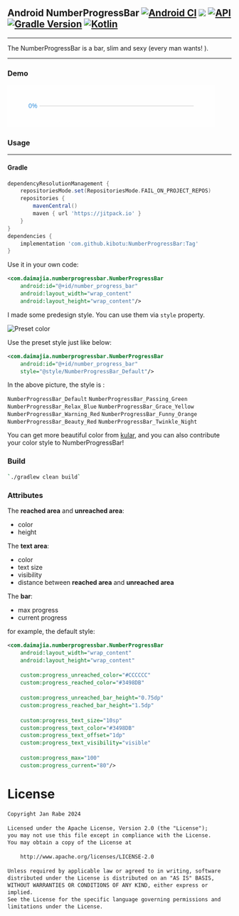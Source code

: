 ## Android NumberProgressBar [![Android CI](https://github.com/kibotu/NumberProgressBar/actions/workflows/android.yml/badge.svg)](https://github.com/kibotu/NumberProgressBar/actions/workflows/android.yml) [![](https://jitpack.io/v/kibotu/NumberProgressBar.svg)](https://jitpack.io/#kibotu/NumberProgressBar) [![API](https://img.shields.io/badge/API-21%2B-brightgreen.svg?style=flat)](https://android-arsenal.com/api?level=21) [![Gradle Version](https://img.shields.io/badge/gradle-8.1.1-green.svg)](https://docs.gradle.org/current/release-notes) [![Kotlin](https://img.shields.io/badge/kotlin-2.1.0-green.svg)](https://kotlinlang.org/)


-----

The NumberProgressBar is a bar, slim and sexy (every man wants! ). 

---

### Demo

![NumberProgressBar](doc/demo.gif)

### Usage
----

#### Gradle

```groovy
dependencyResolutionManagement {
    repositoriesMode.set(RepositoriesMode.FAIL_ON_PROJECT_REPOS)
    repositories {
        mavenCentral()
        maven { url 'https://jitpack.io' }
    }
}
dependencies {
    implementation 'com.github.kibotu:NumberProgressBar:Tag'
}
```

Use it in your own code:

```xml
<com.daimajia.numberprogressbar.NumberProgressBar
    android:id="@+id/number_progress_bar"
    android:layout_width="wrap_content"
    android:layout_height="wrap_content"/>
```

I made some predesign style. You can use them via `style` property.


![Preset color](http://ww1.sinaimg.cn/mw690/610dc034jw1efyslmn5itj20f30k074r.jpg)

Use the preset style just like below:

```xml
<com.daimajia.numberprogressbar.NumberProgressBar
    android:id="@+id/number_progress_bar"
    style="@style/NumberProgressBar_Default"/>
```

In the above picture, the style is : 

`NumberProgressBar_Default`
`NumberProgressBar_Passing_Green`
`NumberProgressBar_Relax_Blue`
`NumberProgressBar_Grace_Yellow`
`NumberProgressBar_Warning_Red`
`NumberProgressBar_Funny_Orange`
`NumberProgressBar_Beauty_Red`
`NumberProgressBar_Twinkle_Night`

You can get more beautiful color from [kular](https://kuler.adobe.com), and you can also contribute your color style to NumberProgressBar!  

### Build

```sh
`./gradlew clean build` 
```

### Attributes

The **reached area** and **unreached area**:

* color
* height 

The **text area**:

* color
* text size
* visibility
* distance between **reached area** and **unreached area**

The **bar**:

* max progress
* current progress

for example, the default style:

```xml
<com.daimajia.numberprogressbar.NumberProgressBar
    android:layout_width="wrap_content"
    android:layout_height="wrap_content"
    
    custom:progress_unreached_color="#CCCCCC"
    custom:progress_reached_color="#3498DB"
    
    custom:progress_unreached_bar_height="0.75dp"
    custom:progress_reached_bar_height="1.5dp"
    
    custom:progress_text_size="10sp"
    custom:progress_text_color="#3498DB"
    custom:progress_text_offset="1dp"
    custom:progress_text_visibility="visible"
    
    custom:progress_max="100"
    custom:progress_current="80"/>
```

# License
```
Copyright Jan Rabe 2024

Licensed under the Apache License, Version 2.0 (the "License");
you may not use this file except in compliance with the License.
You may obtain a copy of the License at

    http://www.apache.org/licenses/LICENSE-2.0

Unless required by applicable law or agreed to in writing, software
distributed under the License is distributed on an "AS IS" BASIS,
WITHOUT WARRANTIES OR CONDITIONS OF ANY KIND, either express or implied.
See the License for the specific language governing permissions and
limitations under the License.
```

